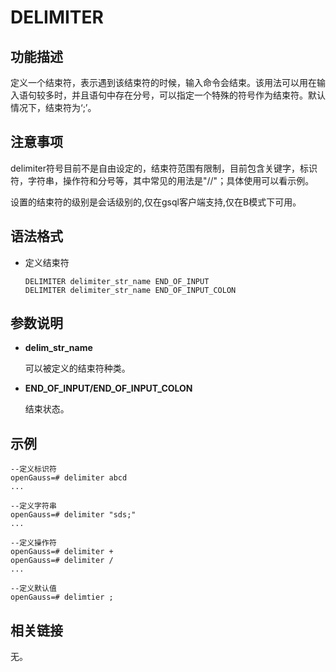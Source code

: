 # DELIMITER

## 功能描述

定义一个结束符，表示遇到该结束符的时候，输入命令会结束。该用法可以用在输入语句较多时，并且语句中存在分号，可以指定一个特殊的符号作为结束符。默认情况下，结束符为‘;’。

## 注意事项

delimiter符号目前不是自由设定的，结束符范围有限制，目前包含关键字，标识符，字符串，操作符和分号等，其中常见的用法是"//"；具体使用可以看示例。

设置的结束符的级别是会话级别的,仅在gsql客户端支持,仅在B模式下可用。

## 语法格式

-   定义结束符

    ```
    DELIMITER delimiter_str_name END_OF_INPUT
    DELIMITER delimiter_str_name END_OF_INPUT_COLON
    ```
    


## 参数说明

-   **delim_str_name**

    可以被定义的结束符种类。


-   **END_OF_INPUT/END_OF_INPUT_COLON**

    结束状态。


## 示例

```
--定义标识符
openGauss=# delimiter abcd
...

--定义字符串
openGauss=# delimiter "sds;"
...

--定义操作符
openGauss=# delimiter +
openGauss=# delimiter /
...

--定义默认值
openGauss=# delimtier ;
```

## 相关链接

无。
